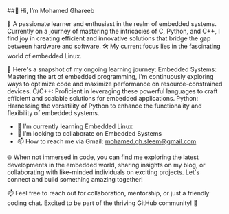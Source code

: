 ##👋 Hi, I’m Mohamed Ghareeb

👀 A passionate learner and enthusiast in the realm of embedded systems. Currently on a journey of mastering the intricacies of C, Python, and C++, I find joy in creating efficient and innovative solutions that bridge the gap between hardware and software.
🛠️ My current focus lies in the fascinating world of embedded Linux.

🚀 Here's a snapshot of my ongoing learning journey:
Embedded Systems: Mastering the art of embedded programming, I'm continuously exploring ways to optimize code and maximize performance on resource-constrained devices.
C/C++: Proficient in leveraging these powerful languages to craft efficient and scalable solutions for embedded applications.
Python: Harnessing the versatility of Python to enhance the functionality and flexibility of embedded systems.

- 🌱 I’m currently learning Embedded Linux
- 💞️ I’m looking to collaborate on Embedded Systems
- 📫 How to reach me via Gmail: mohamed.gh.sleem@gmail.com


🌐 When not immersed in code, you can find me exploring the latest developments in the embedded world, sharing insights on my blog, or collaborating with like-minded individuals on exciting projects. Let's connect and build something amazing together!

📫 Feel free to reach out for collaboration, mentorship, or just a friendly coding chat. Excited to be part of the thriving GitHub community! 🚀
<!---
SleemG/SleemG is a ✨ special ✨ repository because its `README.md` (this file) appears on your GitHub profile.
You can click the Preview link to take a look at your changes.
--->
